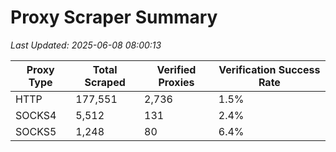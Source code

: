 # Proxy Scraper Summary

_Last Updated: 2025-06-08 08:00:13_

| Proxy Type | Total Scraped | Verified Proxies | Verification Success Rate |
|------------|--------------|------------------|--------------------------|
| HTTP | 177,551 | 2,736 | 1.5% |
| SOCKS4 | 5,512 | 131 | 2.4% |
| SOCKS5 | 1,248 | 80 | 6.4% |
